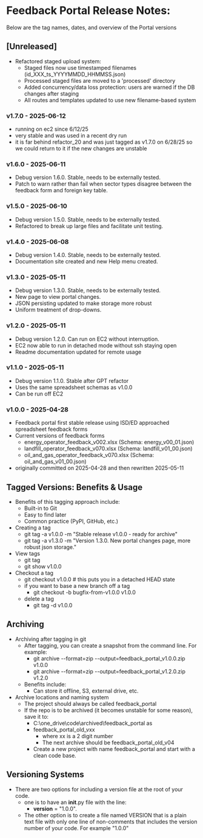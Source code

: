 # Feedback Portal Release Notes:

Below are the tag names, dates, and overview of the Portal versions

## [Unreleased]
- Refactored staged upload system:
  - Staged files now use timestamped filenames (id_XXX_ts_YYYYMMDD_HHMMSS.json)
  - Processed staged files are moved to a 'processed' directory
  - Added concurrency/data loss protection: users are warned if the DB changes after staging
  - All routes and templates updated to use new filename-based system

### v1.7.0 - 2025-06-12
- running on ec2 since 6/12/25
- very stable and was used in a recent dry run
- it is far behind refactor_20 and was just tagged as v1.7.0 on 6/28/25 
  so we could return to it if the new changes are unstable
  
### v1.6.0 - 2025-06-11
- Debug version 1.6.0.  Stable, needs to be externally tested.
- Patch to warn rather than fail when sector types disagree between 
  the feedback form and foreign key table.

### v1.5.0 - 2025-06-10
- Debug version 1.5.0.  Stable, needs to be externally tested.
- Refactored to break up large files and facilitate unit testing.

### v1.4.0 - 2025-06-08
- Debug version 1.4.0.  Stable, needs to be externally tested.
- Documentation site created and new Help menu created.
 
### v1.3.0 - 2025-05-11
- Debug version 1.3.0.  Stable, needs to be externally tested.
- New page to view portal changes.
- JSON persisting updated to make storage more robust
- Uniform treatment of drop-downs.

### v1.2.0 - 2025-05-11
- Debug version 1.2.0. Can run on EC2 without interruption. 
- EC2 now able to run in detached mode without ssh staying open
- Readme documentation updated for remote usage

### v1.1.0 - 2025-05-11
- Debug version 1.1.0. Stable after GPT refactor
- Uses the same spreadsheet schemas as v1.0.0
- Can be run off EC2

### v1.0.0 - 2025-04-28
- Feedback portal first stable release using ISD/ED approached spreadsheet feedback forms
- Current versions of feedback forms
  - energy_operator_feedback_v002.xlsx (Schema: energy_v00_01.json)
  - landfill_operator_feedback_v070.xlsx (Schema: landfill_v01_00.json)
  - oil_and_gas_operator_feedback_v070.xlsx (Schema: oil_and_gas_v01_00.json)
- originally committed on 2025-04-28 and then rewritten 2025-05-11

## Tagged Versions: Benefits & Usage
- Benefits of this tagging approach include:
  - Built-in to Git
  - Easy to find later
  - Common practice (PyPI, GitHub, etc.)
- Creating a tag
  - git tag -a v1.0.0 -m "Stable release v1.0.0 - ready for archive"
  - git tag -a v1.3.0 -m "Version 1.3.0. New portal changes page, more robust json storage." 
- View tags
  - git tag
  - git show v1.0.0
- Checkout a tag
  - git checkout v1.0.0 # this puts you in a detached HEAD state
  - if you want to base a new branch off a tag
    - git checkout -b bugfix-from-v1.0.0 v1.0.0
  - delete a tag
    - git tag -d v1.0.0

## Archiving
- Archiving after tagging in git
  - After tagging, you can create a snapshot from the command line.  For example:
    - git archive --format=zip --output=feedback_portal_v1.0.0.zip v1.0.0
    - git archive --format=zip --output=feedback_portal_v1.2.0.zip v1.2.0
  - Benefits include:
    - Can store it offline, S3, external drive, etc.
- Archive locations and naming system
  - The project should always be called feedback_portal
  - If the repo is to be archived (it becomes unstable for some reason), save it to:
    - C:\one_drive\code\archived\feedback_portal as
    - feedback_portal_old_vxx
      - where xx is a 2 digit number
      - The next archive should be feedback_portal_old_v04
    - Create a new project with name feedback_portal and start with a clean code base.

## Versioning Systems
- There are two options for including a version file at the root of your code.
  - one is to have an __init__.py file with the line:
    - __version__ = "1.0.0".
  - The other option is to create a file named VERSION that is a plain text file with only one line of non-comments that includes the version number of your code.  For example "1.0.0"
